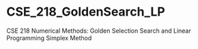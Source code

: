 # CSE_218_GoldenSearch_LP
CSE 218 Numerical Methods: Golden Selection Search and Linear Programming Simplex Method
